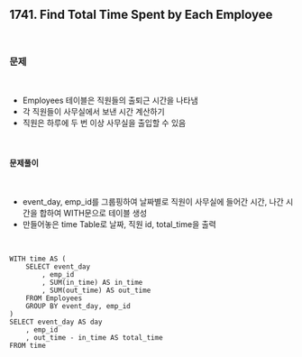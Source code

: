 ## **1741. Find Total Time Spent by Each Employee**

<br>

### **문제**

<br>

- Employees 테이블은 직원들의 출퇴근 시간을 나타냄
- 각 직원들이 사무실에서 보낸 시간 계산하기
- 직원은 하루에 두 번 이상 사무실을 출입할 수 있음

<br>

#### **문제풀이**

<br>

- event_day, emp_id를 그룹핑하여 날짜별로 직원이 사무실에 들어간 시간, 나간 시간을 합하여 WITH문으로 테이블 생성
- 만들어놓은 time Table로 날짜, 직원 id, total_time을 출력

<br>

    WITH time AS (
        SELECT event_day
            , emp_id
            , SUM(in_time) AS in_time
            , SUM(out_time) AS out_time
        FROM Employees
        GROUP BY event_day, emp_id
    )
    SELECT event_day AS day
        , emp_id
        , out_time - in_time AS total_time
    FROM time